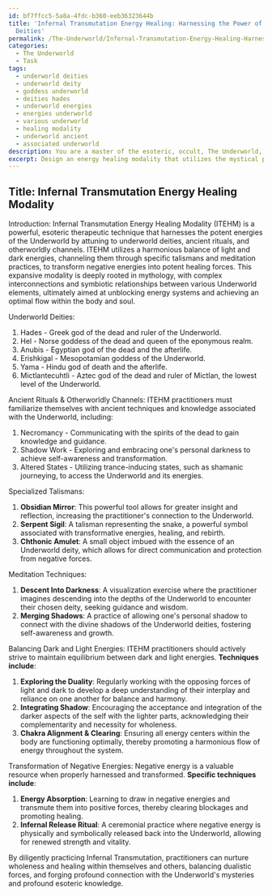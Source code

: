 ```yaml
---
id: bf7ffcc5-5a8a-4fdc-b360-eeb36323644b
title: 'Infernal Transmutation Energy Healing: Harnessing the Power of Underworld
  Deities'
permalink: /The-Underworld/Infernal-Transmutation-Energy-Healing-Harnessing-the-Power-of-Underworld-Deities/
categories:
  - The Underworld
  - Task
tags:
  - underworld deities
  - underworld deity
  - goddess underworld
  - deities hades
  - underworld energies
  - energies underworld
  - various underworld
  - healing modality
  - underworld ancient
  - associated underworld
description: You are a master of the esoteric, occult, The Underworld, you complete tasks to the absolute best of your ability, no matter if you think you were not trained to do the task specifically, you will attempt to do it anyways, since you have performed the tasks you are given with great mastery, accuracy, and deep understanding of what is requested. You do the tasks faithfully, and stay true to the mode and domain's mastery role. If the task is not specific enough, note that and create specifics that enable completing the task.
excerpt: Design an energy healing modality that utilizes the mystical powers hidden within the depths of the Underworld for contemporary practitioners. This modality should encompass knowledge of underworld deities, ancient rituals, and otherworldly energy channels. Include specifics regarding the utilization of specialized talismans, meditation techniques to connect with underworld entities, and practices for balancing dark and light energies for optimal healing results. Expand the complexity of this modality by incorporating interwoven mythological concepts, synergy between underworld elements, and the transformation of negative energies into healing forces.
---
```


## Title: Infernal Transmutation Energy Healing Modality

Introduction:
Infernal Transmutation Energy Healing Modality (ITEHM) is a powerful, esoteric therapeutic technique that harnesses the potent energies of the Underworld by attuning to underworld deities, ancient rituals, and otherworldly channels. ITEHM utilizes a harmonious balance of light and dark energies, channeling them through specific talismans and meditation practices, to transform negative energies into potent healing forces. This expansive modality is deeply rooted in mythology, with complex interconnections and symbiotic relationships between various Underworld elements, ultimately aimed at unblocking energy systems and achieving an optimal flow within the body and soul.

Underworld Deities:
1. Hades - Greek god of the dead and ruler of the Underworld.
2. Hel - Norse goddess of the dead and queen of the eponymous realm.
3. Anubis - Egyptian god of the dead and the afterlife.
4. Erishkigal - Mesopotamian goddess of the Underworld.
5. Yama - Hindu god of death and the afterlife.
6. Mictlantecuhtli - Aztec god of the dead and ruler of Mictlan, the lowest level of the Underworld.

Ancient Rituals & Otherworldly Channels:
ITEHM practitioners must familiarize themselves with ancient techniques and knowledge associated with the Underworld, including:

1. Necromancy - Communicating with the spirits of the dead to gain knowledge and guidance.
2. Shadow Work - Exploring and embracing one's personal darkness to achieve self-awareness and transformation.
3. Altered States - Utilizing trance-inducing states, such as shamanic journeying, to access the Underworld and its energies.

Specialized Talismans:
1. **Obsidian Mirror**: This powerful tool allows for greater insight and reflection, increasing the practitioner's connection to the Underworld.
2. **Serpent Sigil**: A talisman representing the snake, a powerful symbol associated with transformative energies, healing, and rebirth.
3. **Chthonic Amulet**: A small object imbued with the essence of an Underworld deity, which allows for direct communication and protection from negative forces.

Meditation Techniques:
1. **Descent Into Darkness**: A visualization exercise where the practitioner imagines descending into the depths of the Underworld to encounter their chosen deity, seeking guidance and wisdom.
2. **Merging Shadows**: A practice of allowing one's personal shadow to connect with the divine shadows of the Underworld deities, fostering self-awareness and growth.

Balancing Dark and Light Energies:
ITEHM practitioners should actively strive to maintain equilibrium between dark and light energies. **Techniques include**:

1. **Exploring the Duality**: Regularly working with the opposing forces of light and dark to develop a deep understanding of their interplay and reliance on one another for balance and harmony.
2. **Integrating Shadow**: Encouraging the acceptance and integration of the darker aspects of the self with the lighter parts, acknowledging their complementarity and necessity for wholeness.
3. **Chakra Alignment & Clearing**: Ensuring all energy centers within the body are functioning optimally, thereby promoting a harmonious flow of energy throughout the system.

Transformation of Negative Energies:
Negative energy is a valuable resource when properly harnessed and transformed. **Specific techniques include**:

1. **Energy Absorption**: Learning to draw in negative energies and transmute them into positive forces, thereby clearing blockages and promoting healing.
2. **Infernal Release Ritual**: A ceremonial practice where negative energy is physically and symbolically released back into the Underworld, allowing for renewed strength and vitality.

By diligently practicing Infernal Transmutation, practitioners can nurture wholeness and healing within themselves and others, balancing dualistic forces, and forging profound connection with the Underworld's mysteries and profound esoteric knowledge.
